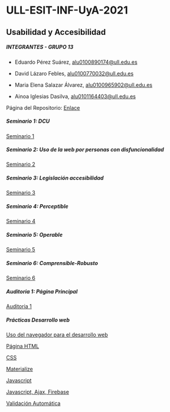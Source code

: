 # ULL-ESIT-INF-UyA-2021

## Usabilidad y Accesibilidad

##### INTEGRANTES - GRUPO 13

+ Eduardo Pérez Suárez, [alu0100890174@ull.edu.es](alu0100890174@ull.edu.es)

+ David Lázaro Febles, [alu0100770032@ull.edu.es](alu0100770032@ull.edu.es)

+ Maria Elena Salazar Álvarez, [alu0100965902@ull.edu.es](alu0100965902@ull.edu.es)

+ Ainoa Iglesias Dasilva, [alu0101164403@ull.edu.es](alu0101164403@ull.edu.es)


Página del Repositorio: [Enlace](https://educande05.github.io/ULL-ESIT-INF-UyA-2021/)

##### Seminario 1: DCU 
[Seminario 1](https://github.com/educande05/ULL-ESIT-INF-UyA-2021/blob/main/Seminarios/Seminario%201%20DCU/README.md)

##### Seminario 2: Uso de la web por personas con disfuncionalidad
[Seminario 2](https://github.com/educande05/ULL-ESIT-INF-UyA-2021/blob/main/Seminarios/Seminario%202%20Uso%20de%20la%20web%20por%20personas%20con%20disfuncionalidad/Uso%20de%20la%20web%20por%20personas%20con%20disfuncionalidad.md)

##### Seminario 3: Legislación accesibilidad
[Seminario 3](https://github.com/educande05/ULL-ESIT-INF-UyA-2021/blob/main/Seminarios/Seminario%203%20Legislaci%C3%B3n%20Accesibilidad/LEGISLACI%C3%93N%20ACCESIBILIDAD.pdf)

##### Seminario 4: Perceptible
[Seminario 4](https://github.com/educande05/ULL-ESIT-INF-UyA-2021/blob/main/Seminarios/Seminario%204%20Perceptible/Seminario%20perceptible.pdf)

##### Seminario 5: Operable
[Seminario 5](https://github.com/educande05/ULL-ESIT-INF-UyA-2021/tree/main/Seminarios/Seminario%205%20Operable)

##### Seminario 6: Comprensible-Robusto
[Seminario 6](https://github.com/educande05/ULL-ESIT-INF-UyA-2021/tree/main/Seminarios/Seminario%206%20Comprensible%20y%20Robusto)

##### Auditoria 1: Página Principal
[Auditoria 1](https://github.com/educande05/ULL-ESIT-INF-UyA-2021/tree/main/Seminarios/Auditoria%20P%C3%A1gina%20principal)



##### Prácticas Desarrollo web

[Uso del navegador para el desarrollo web](https://github.com/educande05/ULL-ESIT-INF-UyA-2021/tree/main/Pr%C3%A1cticas/Uso%20del%20navegador%20para%20el%20desarrollo%20web)

[Página HTML](https://github.com/educande05/ULL-ESIT-INF-UyA-2021/tree/main/Pr%C3%A1cticas/Introduccion%20HTML)

[CSS](https://github.com/educande05/ULL-ESIT-INF-UyA-2021/tree/main/Pr%C3%A1cticas/Introducci%C3%B3n%20a%20CSS)

[Materialize](https://github.com/educande05/ULL-ESIT-INF-UyA-2021/tree/main/Pr%C3%A1cticas/Materialize)

[Javascript](https://github.com/educande05/ULL-ESIT-INF-UyA-2021/tree/main/Pr%C3%A1cticas/Introducci%C3%B3n%20a%20Javascript)

[Javascript, Ajax, Firebase](https://github.com/educande05/ULL-ESIT-INF-UyA-2021/tree/main/Pr%C3%A1cticas/Java%20Script%20Ajax%3B%20Firebase)

[Validación Automática](https://github.com/educande05/ULL-ESIT-INF-UyA-2021/tree/main/Pr%C3%A1cticas/Validaci%C3%B3n%20Autom%C3%A1tica)
